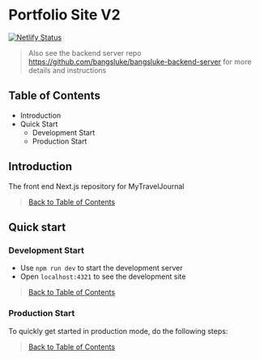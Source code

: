 # Portfolio Site V2

[![Netlify Status](https://api.netlify.com/api/v1/badges/267ef8c1-6dae-4fae-bc37-680c3f02ebfd/deploy-status)](https://app.netlify.com/sites/bangsluke-mytraveljournal/deploys)

<!-- TODO - Update above -->

> Also see the backend server repo <https://github.com/bangsluke/bangsluke-backend-server> for more details and instructions

## Table of Contents

- Introduction
- Quick Start
  - Development Start
  - Production Start

## Introduction

The front end Next.js repository for MyTravelJournal

> [Back to Table of Contents](#table-of-contents)

## Quick start

### Development Start

- Use `npm run dev` to start the development server
- Open `localhost:4321` to see the development site

<!-- TODO: Update list -->

> [Back to Table of Contents](#table-of-contents)

### Production Start

To quickly get started in production mode, do the following steps:

<!-- TODO: Update list -->

> [Back to Table of Contents](#table-of-contents)
